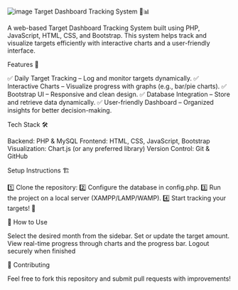 ![image](https://github.com/user-attachments/assets/84289741-5126-4ed1-b793-23b1ae993f62)
Target Dashboard Tracking System 🎯📊


A web-based Target Dashboard Tracking System built using PHP, JavaScript, HTML, CSS, and Bootstrap. This system helps track and visualize targets efficiently with interactive charts and a user-friendly interface.

Features 🚀

✅ Daily Target Tracking – Log and monitor targets dynamically.
✅ Interactive Charts – Visualize progress with graphs (e.g., bar/pie charts).
✅ Bootstrap UI – Responsive and clean design.
✅ Database Integration – Store and retrieve data dynamically.
✅ User-friendly Dashboard – Organized insights for better decision-making.

Tech Stack 🛠️

Backend: PHP & MySQL
Frontend: HTML, CSS, JavaScript, Bootstrap
Visualization: Chart.js (or any preferred library)
Version Control: Git & GitHub 

Setup Instructions 🏗️

1️⃣ Clone the repository:
2️⃣ Configure the database in config.php.
3️⃣ Run the project on a local server (XAMPP/LAMP/WAMP).
4️⃣ Start tracking your targets! 🎯

🎯 How to Use

Select the desired month from the sidebar.
Set or update the target amount.
View real-time progress through charts and the progress bar.
Logout securely when finished

🔄 Contributing

Feel free to fork this repository and submit pull requests with improvements!
